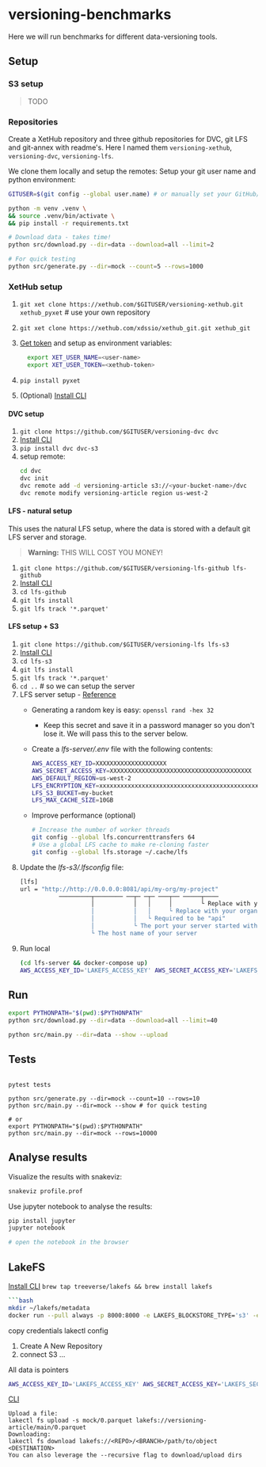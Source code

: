 # versioning-benchmarks

Here we will run benchmarks for different data-versioning tools.

## Setup

### S3 setup

> TODO

### Repositories

Create a XetHub repository and three github repositories for DVC, git LFS and git-annex with readme's.
Here I named them `versioning-xethub`, `versioning-dvc`, `versioning-lfs`.

We clone them locally and setup the remotes:
Setup your git user name and python environment:

```bash
GITUSER=$(git config --global user.name) # or manually set your GitHub/XetHub user name

python -m venv .venv \
&& source .venv/bin/activate \
&& pip install -r requirements.txt

# Download data - takes time! 
python src/download.py --dir=data --download=all --limit=2

# For quick testing
python src/generate.py --dir=mock --count=5 --rows=1000
```

### XetHub setup

1. `git xet clone https://xethub.com/$GITUSER/versioning-xethub.git xethub_pyxet` # use your own repository
2. `git xet clone https://xethub.com/xdssio/xethub_git.git xethub_git`
2. [Get token](https://xethub.com/user/settings/pat) and setup as environment variables:
    ```bash
      export XET_USER_NAME=<user-name>
      export XET_USER_TOKEN=<xethub-token>
    ```

3. `pip install pyxet`

4. (Optional) [Install CLI](https://xethub.com/assets/docs/getting-started/installation)

#### DVC setup

1. `git clone https://github.com/$GITUSER/versioning-dvc dvc`
2. [Install CLI](https://dvc.org/doc/install)
3. `pip install dvc dvc-s3`
4. setup remote:
    ```bash
   cd dvc
   dvc init
   dvc remote add -d versioning-article s3://<your-bucket-name>/dvc
   dvc remote modify versioning-article region us-west-2
    ```

#### LFS - natural setup

This uses the natural LFS setup, where the data is stored with a default git LFS server and storage.
> **Warning:** THIS WILL COST YOU MONEY!

1. `git clone https://github.com/$GITUSER/versioning-lfs-github lfs-github`
2. [Install CLI](https://github.com/git-lfs/git-lfs?utm_source=gitlfs_site&utm_medium=installation_link&utm_campaign=gitlfs#installing)
3. `cd lfs-github`
4. `git lfs install`
5. `git lfs track '*.parquet'`

#### LFS setup + S3

1. `git clone https://github.com/$GITUSER/versioning-lfs lfs-s3`
2. [Install CLI](https://github.com/git-lfs/git-lfs?utm_source=gitlfs_site&utm_medium=installation_link&utm_campaign=gitlfs#installing)
3. `cd lfs-s3`
4. `git lfs install`
5. `git lfs track '*.parquet'`
6. `cd ..` # so we can setup the server
7. LFS server setup - [Reference](https://github.com/jasonwhite/rudolfs)
    * Generating a random key is easy: `openssl rand -hex 32`
        * Keep this secret and save it in a password manager so you don't lose it. We will pass this to the server
          below.
    * Create a *lfs-server/.env* file with the following contents:
        ```bash
        AWS_ACCESS_KEY_ID=XXXXXXXXXXXXXXXXXXXX
        AWS_SECRET_ACCESS_KEY=XXXXXXXXXXXXXXXXXXXXXXXXXXXXXXXXXXXXXXXX
        AWS_DEFAULT_REGION=us-west-2
        LFS_ENCRYPTION_KEY=xxxxxxxxxxxxxxxxxxxxxxxxxxxxxxxxxxxxxxxxxxxxxxxxxxxxxxxxxxxxxxxx # the result of the openssl command above
        LFS_S3_BUCKET=my-bucket
        LFS_MAX_CACHE_SIZE=10GB
        ```

    * Improve performance (optional)
       ```bash
       # Increase the number of worker threads
       git config --global lfs.concurrenttransfers 64
       # Use a global LFS cache to make re-cloning faster
       git config --global lfs.storage ~/.cache/lfs      
       ```
8. Update the *lfs-s3/.lfsconfig* file:
   ```bash
   [lfs]
   url = "http://http://0.0.0.0:8081/api/my-org/my-project"
              ─────────┬──────── ──┬─ ─┬─ ───┬── ─────┬────
                       │           │   │     │        └ Replace with your project's name
                       │           │   │     └ Replace with your organization name   
                       │           │   └ Required to be "api"
                       │           └ The port your server started with
                       └ The host name of your server
   ```
8. Run local
   ```bash
   (cd lfs-server && docker-compose up)
   AWS_ACCESS_KEY_ID='LAKEFS_ACCESS_KEY' AWS_SECRET_ACCESS_KEY='LAKEFS_SECRET' aws s3 ls --endpoint http://localhost:8000 
   ```

## Run

```bash
export PYTHONPATH="$(pwd):$PYTHONPATH"
python src/download.py --dir=data --download=all --limit=40

python src/main.py --dir=data --show --upload
```

## Tests

```

pytest tests

python src/generate.py --dir=mock --count=10 --rows=10
python src/main.py --dir=mock --show # for quick testing

# or
export PYTHONPATH="$(pwd):$PYTHONPATH" 
python src/main.py --dir=mock --rows=10000

```

## Analyse results

Visualize the results with snakeviz:

```bash
snakeviz profile.prof
```

Use jupyter notebook to analyse the results:

```bash
pip install jupyter
jupyter notebook

# open the notebook in the browser
```

## LakeFS

[Install CLI](https://docs.lakefs.io/reference/cli.html)
`brew tap treeverse/lakefs && brew install lakefs`

```bash
```bash
mkdir ~/lakefs/metadata
docker run --pull always -p 8000:8000 -e LAKEFS_BLOCKSTORE_TYPE='s3' -e AWS_ACCESS_KEY_ID=$AWS_ACCESS_KEY_ID -e AWS_SECRET_ACCESS_KEY=$AWS_SECRET_ACCESS_KEY -e LAKEFS_DATABASE_LOCAL_PATH=/etc/lakefs/metadata -v ~/lakefs/metadata:/etc/lakefs/metadata treeverse/lakefs run --local-settings
```

copy credentials
lakectl config

1. Create A New Repository
2. connect S3 ...

All data is pointers

```bash
AWS_ACCESS_KEY_ID='LAKEFS_ACCESS_KEY' AWS_SECRET_ACCESS_KEY='LAKEFS_SECRET' aws s3 ls --endpoint http://localhost:8000
```

[CLI](https://docs.lakefs.io/v0.52/reference/commands.html)

```
Upload a file:
lakectl fs upload -s mock/0.parquet lakefs://versioning-article/main/0.parquet
Downloading:
lakectl fs download lakefs://<REPO>/<BRANCH>/path/to/object <DESTINATION>
You can also leverage the --recursive flag to download/upload dirs



```